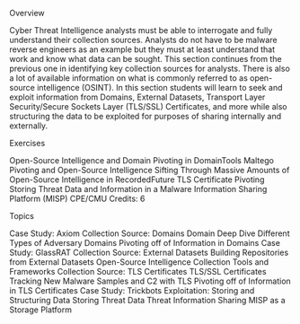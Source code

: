 Overview

Cyber Threat Intelligence analysts must be able to interrogate and fully understand their collection sources. Analysts do not have to be malware reverse engineers as an example but they must at least understand that work and know what data can be sought. This section continues from the previous one in identifying key collection sources for analysts. There is also a lot of available information on what is commonly referred to as open-source intelligence (OSINT). In this section students will learn to seek and exploit information from Domains, External Datasets, Transport Layer Security/Secure Sockets Layer (TLS/SSL) Certificates, and more while also structuring the data to be exploited for purposes of sharing internally and externally.

Exercises

Open-Source Intelligence and Domain Pivoting in DomainTools
Maltego Pivoting and Open-Source Intelligence
Sifting Through Massive Amounts of Open-Source Intelligence in RecordedFuture
TLS Certificate Pivoting
Storing Threat Data and Information in a Malware Information Sharing Platform (MISP)
CPE/CMU Credits: 6

Topics

Case Study: Axiom
Collection Source: Domains
Domain Deep Dive
Different Types of Adversary Domains
Pivoting off of Information in Domains
Case Study: GlassRAT
Collection Source: External Datasets
Building Repositories from External Datasets
Open-Source Intelligence Collection Tools and Frameworks
Collection Source: TLS Certificates
TLS/SSL Certificates
Tracking New Malware Samples and C2 with TLS
Pivoting off of Information in TLS Certificates
Case Study: Trickbots
Exploitation: Storing and Structuring Data
Storing Threat Data
Threat Information Sharing
MISP as a Storage Platform
